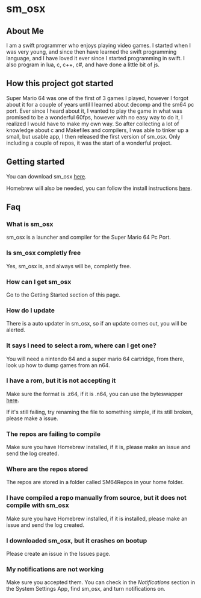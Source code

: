 
# sm_osx

## About Me
I am a swift programmer who enjoys playing video games. I started when I was very young, and since then have learned the swift programming language, and I have loved it ever since I started programming in swift. I also program in lua, c, c++, c#, and have done a little bit of js.

## How this project got started
Super Mario 64 was one of the first  of 3 games I played, however I forgot about it for a couple of years until I learned about decomp and the sm64 pc port. Ever since I heard about it, I wanted to play the game in what was promised to be a wonderful 60fps, however with no easy way to do it, I realized I would have to make my own way. So after collecting a lot of knowledge about c and Makefiles and compilers, I was able to tinker up a small, but usable app, I then released the first version of sm_osx. Only including a couple of repos, it was the start of a wonderful project.

## Getting started
You can download sm_osx [here](https://github.com/EmeraldLoc/sm_osx/releases/latest/download/sm_osx.zip).

Homebrew will also be needed, you can follow the install instructions [here](https://brew.sh).

## Faq
### What is sm_osx
sm_osx is a launcher and compiler for the Super Mario 64 Pc Port.
### Is sm_osx completly free
Yes, sm_osx is, and always will be, completly free.
### How can I get sm_osx
Go to the Getting Started section of this page.
### How do I update
There is a auto updater in sm_osx, so if an update comes out, you will be alerted.
### It says I need to select a rom, where can I get one?
You will need a nintendo 64 and a super mario 64 cartridge, from there, look up how to dump games from an n64.
### I have a rom, but it is not accepting it
Make sure the format is .z64, if it is .n64, you can use the byteswapper [here](https://hack64.net/tools/swapper.php).

If it's still failing, try renaming the file to something simple, if its still broken, please make a issue.
### The repos are failing to compile
Make sure you have Homebrew installed, if it is, please make an issue and send the log created.
### Where are the repos stored
The repos are stored in a folder called SM64Repos in your home folder.
### I have compiled a repo manually from source, but it does not compile with sm_osx
Make sure you have Homebrew installed, if it is installed, please make an issue and send the log created.
### I downloaded sm_osx, but it crashes on bootup
Please create an issue in the Issues page.
### My notifications are not working
Make sure you accepted them. You can check in the *Notifications* section in the System Settings App, find sm_osx, and turn notifications on.

